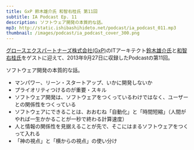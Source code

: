 ```yaml
---
title: GxP 鈴木雄介氏 和智右桂氏 第11回
subtitle: IA Podcast Ep. 11
description: ソフトウェア開発の本質的な話。
mp3: http://static.ishibashihideto.net/podcast/ia_podcast_011.mp3
thumbnail: /images/podcast/ia_podcast_cover_300.png
---
```


[グロースエクスパートナーズ株式会社(GxP)](http://www.gxp.co.jp/)のITアーキテクト[鈴木雄介氏](https://twitter.com/yusuke_arclamp)と[和智右桂氏](https://twitter.com/digitalsoul0124)をゲストに迎えて、2013年9月27日に収録したPodcastの第11回。

ソフトウェア開発の本質的な話。

- マンパワー、リーン・スタートアップ、いかに開発しないか
- プライオリティつけるのが重要・スキル
- ソフトウェア開発は、ソフトウェアをつくっているわけではなく、ユーザーとの関係性をつくっている
- ソフトウェアにできることは、おおむね「自動化」と「時間短縮」（人間がやれば一生かかることが一秒で終わる計算速度）
- 人と情報の関係性を見据えることが先で、そこにはまるソフトウェアをつくって入れる
- 「神の視点」と「横からの視点」の使い分け
